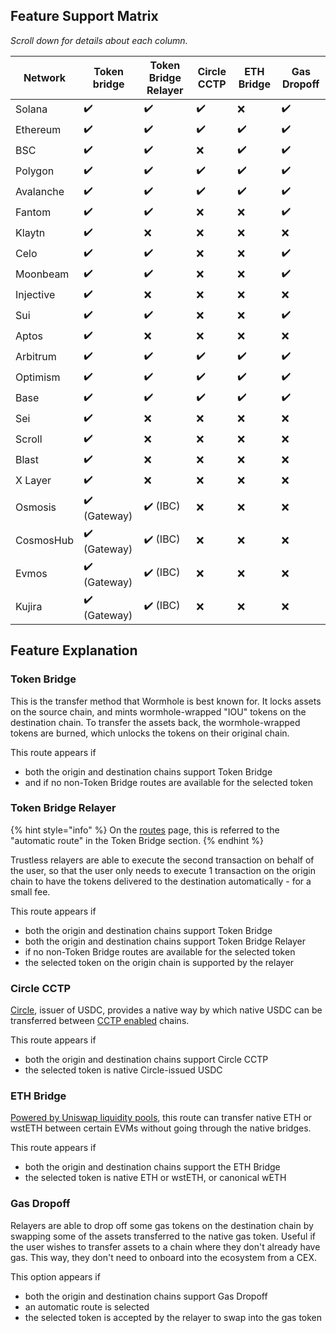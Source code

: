 ## Feature Support Matrix
*Scroll down for details about each column.*

| **Network** | **Token bridge** | **Token Bridge Relayer** | **Circle CCTP**| **ETH Bridge** | **Gas Dropoff**
| --- | --- | --- | --- | --- | --- |
| Solana    | ✔️ | ✔️​ | ✔️​ | ❌ | ✔️ |
| Ethereum  | ✔️ | ✔️​ | ✔️ | ✔️ | ✔️ |
| BSC       | ✔️ | ✔️​ | ❌ | ✔️ | ✔️ |
| Polygon   | ✔️ | ✔️​ | ✔️ | ✔️ ​| ✔️ |
| Avalanche | ✔️ | ✔️​ | ✔️ | ​✔️ | ✔️ |
| Fantom    | ✔️ | ✔️​ | ❌​ | ❌ ​| ✔️ |
| Klaytn    | ✔️ | ❌ | ❌​ | ❌ ​| ❌ |
| Celo      | ✔️ | ✔️ | ❌ ​| ❌ ​| ✔️ |
| Moonbeam  | ✔️ | ✔️ | ❌​ | ❌​ | ✔️ |
| Injective | ✔️ | ❌ | ❌​ | ❌​ | ❌ |
| Sui       | ✔️ | ✔️ | ❌​ | ❌​ | ✔️ |
| Aptos     | ​✔️ | ❌ | ❌​ | ❌ ​| ❌ |
| Arbitrum  | ✔️ | ✔️ | ✔️ | ✔️ | ✔️ |
| Optimism  | ✔️ | ✔️ | ✔️ | ✔️ | ✔️ |
| Base      | ✔️ | ✔️ | ✔️ | ✔️ | ✔️ |
| Sei       | ✔️ | ❌ | ❌ | ❌ | ❌ |
| Scroll    | ✔️ | ❌ | ❌ | ❌ | ❌ |
| Blast     | ✔️ | ❌ | ❌ | ❌ | ❌ |
| X Layer   | ✔️ | ❌ | ❌ | ❌ | ❌ |
| Osmosis   | ✔️ (Gateway) | ✔️ (IBC) | ❌ | ❌ | ❌ |
| CosmosHub | ✔️ (Gateway) | ✔️ (IBC) | ❌ | ❌ | ❌ |
| Evmos     | ✔️ (Gateway) | ✔️ (IBC) | ❌ | ❌ | ❌ |
| Kujira    | ✔️ (Gateway) | ✔️ (IBC) | ❌ | ❌ | ❌ |

## Feature Explanation

### Token Bridge

This is the transfer method that Wormhole is best known for. It locks assets on the source chain, and mints wormhole-wrapped "IOU" tokens on the destination chain. To transfer the assets back, the wormhole-wrapped tokens are burned, which unlocks the tokens on their original chain.

This route appears if 
- both the origin and destination chains support Token Bridge 
- and if no non-Token Bridge routes are available for the selected token

### Token Bridge Relayer

{% hint style="info" %}
On the [routes](../connect/routes.md) page, this is referred to the "automatic route" in the Token Bridge section.
{% endhint %}

Trustless relayers are able to execute the second transaction on behalf of the user, so that the user only needs to execute 1 transaction on the origin chain to have the tokens delivered to the destination automatically - for a small fee.

This route appears if
- both the origin and destination chains support Token Bridge
- both the origin and destination chains support Token Bridge Relayer
- if no non-Token Bridge routes are available for the selected token
- the selected token on the origin chain is supported by the relayer

### Circle CCTP

[Circle](https://www.circle.com/en/), issuer of USDC, provides a native way by which native USDC can be transferred between [CCTP enabled](https://www.circle.com/en/cross-chain-transfer-protocol) chains.

This route appears if
- both the origin and destination chains support Circle CCTP
- the selected token is native Circle-issued USDC

### ETH Bridge

[Powered by Uniswap liquidity pools](https://github.com/wormhole-foundation/example-uniswap-liquidity-layer), this route can transfer native ETH or wstETH between certain EVMs without going through the native bridges.

This route appears if
- both the origin and destination chains support the ETH Bridge
- the selected token is native ETH or wstETH, or canonical wETH

### Gas Dropoff

Relayers are able to drop off some gas tokens on the destination chain by swapping some of the assets transferred to the native gas token. Useful if the user wishes to transfer assets to a chain where they don't already have gas. This way, they don't need to onboard into the ecosystem from a CEX.

This option appears if
- both the origin and destination chains support Gas Dropoff
- an automatic route is selected
- the selected token is accepted by the relayer to swap into the gas token